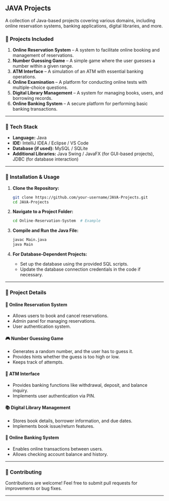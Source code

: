 ## **JAVA Projects**  
A collection of Java-based projects covering various domains, including online reservation systems, banking applications, digital libraries, and more.

### 📌 **Projects Included**  

1. **Online Reservation System** – A system to facilitate online booking and management of reservations.  
2. **Number Guessing Game** – A simple game where the user guesses a number within a given range.  
3. **ATM Interface** – A simulation of an ATM with essential banking operations.  
4. **Online Examination** – A platform for conducting online tests with multiple-choice questions.  
5. **Digital Library Management** – A system for managing books, users, and borrowing records.  
6. **Online Banking System** – A secure platform for performing basic banking transactions.  

---

### 🔧 **Tech Stack**  
- **Language:** Java
- **IDE:** IntelliJ IDEA / Eclipse / VS Code  
- **Database (if used):** MySQL / SQLite  
- **Additional Libraries:** Java Swing / JavaFX (for GUI-based projects), JDBC (for database interaction)  

---

### 🚀 **Installation & Usage**  

1. **Clone the Repository:**  
   ```bash
   git clone https://github.com/your-username/JAVA-Projects.git
   cd JAVA-Projects
   ```

2. **Navigate to a Project Folder:**  
   ```bash
   cd Online-Reservation-System  # Example
   ```

3. **Compile and Run the Java File:**  
   ```bash
   javac Main.java  
   java Main  
   ```

4. **For Database-Dependent Projects:**  
   - Set up the database using the provided SQL scripts.  
   - Update the database connection credentials in the code if necessary.  

---

### 📝 **Project Details**  

#### 📌 **Online Reservation System**  
- Allows users to book and cancel reservations.  
- Admin panel for managing reservations.  
- User authentication system.  

#### 🎮 **Number Guessing Game**  
- Generates a random number, and the user has to guess it.  
- Provides hints whether the guess is too high or low.  
- Keeps track of attempts.  

#### 🏧 **ATM Interface**  
- Provides banking functions like withdrawal, deposit, and balance inquiry.  
- Implements user authentication via PIN.  

#### 📚 **Digital Library Management**  
- Stores book details, borrower information, and due dates.  
- Implements book issue/return features.  

#### 🏦 **Online Banking System**  
- Enables online transactions between users.  
- Allows checking account balance and history.  

---

### 🎯 **Contributing**  
Contributions are welcome! Feel free to submit pull requests for improvements or bug fixes.  

---
